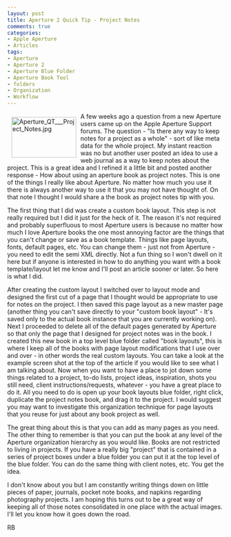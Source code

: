 ```yaml
---
layout: post
title: Aperture 2 Quick Tip - Project Notes
comments: true
categories:
- Apple Aperture
- Articles
tags:
- Aperture
- Aperture 2
- Aperture Blue Folder
- Aperture Book Tool
- folders
- Organization
- Workflow
---
```

<a href="/wp-content/uploads/2008/Aperture_QT___Project_Notes.jpg"><img style="border: 0pt none; margin: 10px;" title="Aperture_QT___Project_Notes.jpg" src="/wp-content/uploads/2008/.thumbs/.Aperture_QT___Project_Notes.jpg" border="0" alt="Aperture_QT___Project_Notes.jpg" width="150" height="94" align="left" /></a>A few weeks ago a question from a new Aperture users came up on the Apple Aperture Support forums. The question - "Is there any way to keep notes for a project as a whole" - sort of like meta data for the whole project. My instant reaction was no but another user posted an idea to use a web journal as a way to keep notes about the project. This is a great idea and I refined it a little bit and posted another response - How about using an aperture book as project notes. This is one of the things I really like about Aperture. No matter how much you use it there is always another way to use it that you may not have thought of. On that note I thought I would share a the book as project notes tip with you.<!--more-->

The first thing that I did was create a custom book layout. This step is not really required but I did it just for the heck of it. The reason it's not required and probably superfluous to most Aperture users is because no matter how much I love Aperture books the one most annoying factor are the things that you can't change or save as a book template. Things like page layouts, fonts, default pages, etc. You can change them - just not from Aperture - you need to edit the semi XML directly. Not a fun thing so I won't dwell on it here but if anyone is interested in how to do anything you want with a book template/layout let me know and I'll post an article sooner or later. So here is what I did.

After creating the custom layout I switched over to layout mode and designed the first cut of a page that I thought would be appropriate to use for notes on the project. I then saved this page layout as a new master page (another thing you can't save directly to your "custom book layout" - It's saved only to the actual book instance that you are currently working on). Next I proceeded to delete all of the default pages generated by Aperture so that only the page that I designed for project notes was in the book. I created this new book in a top level blue folder called "book layouts", this is where I keep all of the books with page layout modifications that I use over and over - in other words the real custom layouts. You can take a look at the example screen shot at the top of the article if you would like to see what I am talking about. Now when you want to have a place to jot down some things related to a project, to-do lists, project ideas, inspiration, shots you still need, client instructions/requests, whatever - you have a great place to do it. All you need to do is open up your book layouts blue folder, right click, duplicate the project notes book, and drag it to the project. I would suggest you may want to investigate this organization technique for page layouts that you reuse for just about any book project as well.

The great thing about this is that you can add as many pages as you need. The other thing to remember is that you can put the book at any level of the Aperture organization hierarchy as you would like. Books are not restricted to living in projects. If you have a really big "project" that is contained in a series of project boxes under a blue folder you can put it at the top level of the blue folder. You can do the same thing with client notes, etc. You get the idea.

I don't know about you but I am constantly writing things down on little pieces of paper, journals, pocket note books, and napkins regarding photography projects. I am hoping this turns out to be a great way of keeping all of those notes consolidated in one place with the actual images. I'll let you know how it goes down the road.

RB